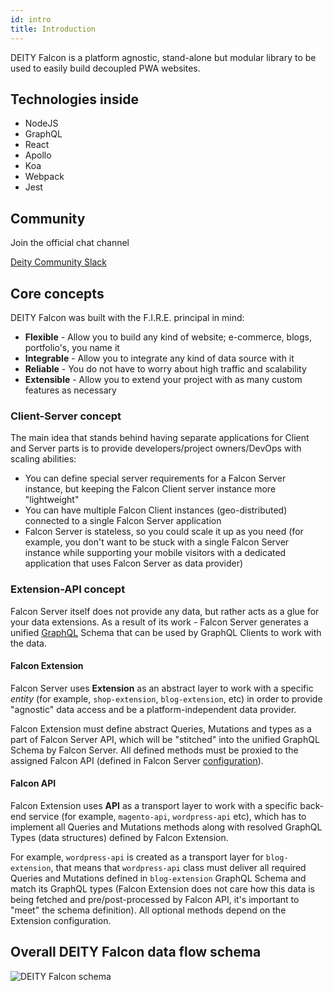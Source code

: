 ```yaml
---
id: intro
title: Introduction
---
```


DEITY Falcon is a platform agnostic, stand-alone but modular library to be used to easily build decoupled PWA websites.

## Technologies inside

- NodeJS
- GraphQL
- React
- Apollo
- Koa
- Webpack
- Jest

## Community

Join the official chat channel

[Deity Community Slack](http://slack.deity.io)

## Core concepts

DEITY Falcon was built with the F.I.R.E. principal in mind:

- **Flexible** - Allow you to build any kind of website; e-commerce, blogs, portfolio's, you name it
- **Integrable** - Allow you to integrate any kind of data source with it
- **Reliable** - You do not have to worry about high traffic and scalability
- **Extensible** - Allow you to extend your project with as many custom features as necessary

### Client-Server concept

The main idea that stands behind having separate applications for Client and Server parts
is to provide developers/project owners/DevOps with scaling abilities:

- You can define special server requirements for a Falcon Server instance, but keeping the Falcon Client
server instance more "lightweight"
- You can have multiple Falcon Client instances (geo-distributed) connected to a single Falcon Server application
- Falcon Server is stateless, so you could scale it up as you need (for example, you don't want to be stuck
with a single Falcon Server instance while supporting your mobile visitors with a dedicated application
that uses Falcon Server as data provider)

### Extension-API concept

Falcon Server itself does not provide any data, but rather acts as a glue for your data extensions.
As a result of its work - Falcon Server generates a unified [GraphQL](https://graphql.org/) Schema
that can be used by GraphQL Clients to work with the data.

#### Falcon Extension

Falcon Server uses **Extension** as an abstract layer to work with a specific *entity* (for example,
`shop-extension`, `blog-extension`, etc) in order to provide "agnostic" data access and be a
platform-independent data provider.

Falcon Extension must define abstract Queries, Mutations and types as a part of Falcon Server API, which
will be "stitched" into the unified GraphQL Schema by Falcon Server. All defined methods must be proxied
to the assigned Falcon API (defined in Falcon Server [configuration](/docs/2019/falcon-server/basics#extensions-configuration)).

#### Falcon API

Falcon Extension uses **API** as a transport layer to work with a specific back-end service (for example,
`magento-api`, `wordpress-api` etc), which has to implement all Queries and Mutations methods along with
resolved GraphQL Types (data structures) defined by Falcon Extension.

For example, `wordpress-api` is created as a transport layer for `blog-extension`, that means that `wordpress-api`
class must deliver all required Queries and Mutations defined in `blog-extension` GraphQL Schema and match
its GraphQL types (Falcon Extension does not care how this data is being fetched and pre/post-processed by
Falcon API, it's important to "meet" the schema definition). All optional methods depend on the Extension configuration.

## Overall DEITY Falcon data flow schema

![DEITY Falcon schema](/img/opensource/falcon-schema.png)
